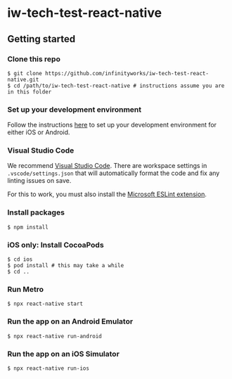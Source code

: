 # iw-tech-test-react-native

## Getting started

### Clone this repo

```
$ git clone https://github.com/infinityworks/iw-tech-test-react-native.git
$ cd /path/to/iw-tech-test-react-native # instructions assume you are in this folder
```

### Set up your development environment
Follow the instructions [here](https://reactnative.dev/docs/environment-setup) to set up your development environment for either iOS or Android.


### Visual Studio Code

We recommend [Visual Studio Code](https://code.visualstudio.com/). There are workspace settings in `.vscode/settings.json` that will automatically format the code and fix any linting issues on save.

For this to work, you must also install the [Microsoft ESLint extension](https://marketplace.visualstudio.com/items?itemName=dbaeumer.vscode-eslint).

### Install packages

```
$ npm install
```

### iOS only: Install CocoaPods

```
$ cd ios
$ pod install # this may take a while
$ cd ..
```

### Run Metro

```
$ npx react-native start
```

### Run the app on an Android Emulator

```
$ npx react-native run-android
```

### Run the app on an iOS Simulator

```
$ npx react-native run-ios
```
